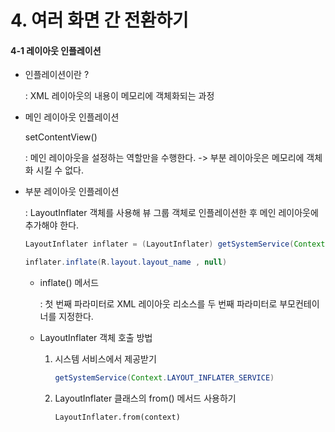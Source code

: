 # 4. 여러 화면 간 전환하기

#### 4-1 레이아웃 인플레이션

- 인플레이션이란 ? 

  : XML 레이아웃의 내용이 메모리에 객체화되는 과정

  

- 메인 레이아웃 인플레이션 

  setContentView()

  :  메인 레이아웃을 설정하는 역할만을 수행한다.  -> 부분 레이아웃은 메모리에 객체화 시킬 수 없다.

  

- 부분 레이아웃 인플레이션

  : LayoutInflater 객체를 사용해 뷰 그룹 객체로 인플레이션한 후 메인 레이아웃에 추가해야 한다.

  ```java
  LayoutInflater inflater = (LayoutInflater) getSystemService(Context.LAYOUT_INFLATER_SERVICE);		
  
  inflater.inflate(R.layout.layout_name , null)
  ```

  - inflate() 메서드

    : 첫 번째 파라미터로 XML 레이아웃 리소스를 두 번째 파라미터로 부모컨테이너를 지정한다.

  - LayoutInflater 객체 호출 방법

    1. 시스템 서비스에서 제공받기

       ```java
       getSystemService(Context.LAYOUT_INFLATER_SERVICE)
       ```

    2. LayoutInflater 클래스의 from() 메서드 사용하기

       ```
       LayoutInflater.from(context)
       ```

       

